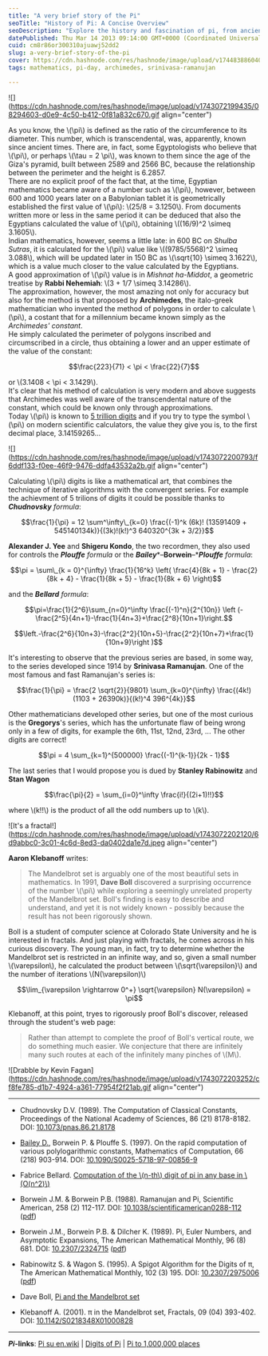 ```yaml
---
title: "A very brief story of the Pi"
seoTitle: "History of Pi: A Concise Overview"
seoDescription: "Explore the history and fascination of pi, from ancient approximations to modern calculations and its unexpected connection to the Mandelbrot set"
datePublished: Thu Mar 14 2013 09:14:00 GMT+0000 (Coordinated Universal Time)
cuid: cm8r86or300310ajuawj52dd2
slug: a-very-brief-story-of-the-pi
cover: https://cdn.hashnode.com/res/hashnode/image/upload/v1744838860401/097d1749-47f5-4ffe-b99b-91666edf908b.jpeg
tags: mathematics, pi-day, archimedes, srinivasa-ramanujan

---
```


![](https://cdn.hashnode.com/res/hashnode/image/upload/v1743072199435/08294603-d0e9-4c50-b412-0f81a832c670.gif align="center")

As you know, the \\(\pi\\) is defined as the ratio of the circumference to its diameter. This number, which is transcendental, was, apparently, known since ancient times. There are, in fact, some Egyptologists who believe that \\(\pi\\), or perhaps \\(\tau = 2 \pi\\), was known to them since the age of the Giza's pyramid, built between 2589 and 2566 BC, because the relationship between the perimeter and the height is 6.2857.  
There are no explicit proof of the fact that, at the time, Egyptian mathematics became aware of a number such as \\(\pi\\), however, between 600 and 1000 years later on a Babylonian tablet it is geometrically established the first value of \\(\pi\\): \\(25/8 = 3.1250\\). From documents written more or less in the same period it can be deduced that also the Egyptians calculated the value of \\(\pi\\), obtaining \\((16/9)^2 \simeq 3.1605\\).  
Indian mathematics, however, seems a little late: in 600 BC on *Shulba Sutras*, it is calculated for the \\(\pi\\) value like \\((9785/5568)^2 \simeq 3.088\\), which will be updated later in 150 BC as \\(\sqrt{10} \simeq 3.1622\\), which is a value much closer to the value calculated by the Egyptians.  
A good approximation of \\(\pi\\) value is in *Mishnat ha-Middot*, a geometric treatise by **Rabbi Nehemiah**: \\(3 + 1/7 \simeq 3.14286\\).  
The approximation, however, the most amazing not only for accuracy but also for the method is that proposed by **Archimedes**, the italo-greek mathematician who invented the method of polygons in order to calculate \\(\pi\\), a costant that for a millennium became known simply as the *Archimedes' constant*.  
He simply calculated the perimeter of polygons inscribed and circumscribed in a circle, thus obtaining a lower and an upper estimate of the value of the constant:

$$\frac{223}{71} < \pi < \frac{22}{7}$$

or \\(3.1408 < \pi < 3.1429\\).  
It's clear that his method of calculation is very modern and above suggests that Archimedes was well aware of the transcendental nature of the constant, which could be known only through approximations.  
Today \\(\pi\\) is known to [5 trillion digits](http://www.numberworld.org/misc_runs/pi-5t/details.html) and if you try to type the symbol \\(\pi\\) on modern scientific calculators, the value they give you is, to the first decimal place, 3.14159265...

![](https://cdn.hashnode.com/res/hashnode/image/upload/v1743072200793/f6ddf133-f0ee-46f9-9476-ddfa43532a2b.gif align="center")

Calculating \\(\pi\\) digits is like a mathematical art, that combines the technique of iterative algorithms with the convergent series. For example the achievment of 5 trilions of digits it could be possible thanks to ***Chudnovsky*** *formula*:

$$\frac{1}{\pi} = 12 \sum^\infty\_{k=0} \frac{(-1)^k (6k)! (13591409 + 545140134k)}{(3k)!(k!)^3 640320^{3k + 3/2}}$$

**Alexander J. Yee** and **Shigeru Kondo**, the two recordmen, they also used for controls the ***Plouffe*** *formula* or the ***Bailey***\*–**Borwein**–\****Plouffe*** *formula*:

$$\pi = \sum\_{k = 0}^{\infty} \frac{1}{16^k} \left( \frac{4}{8k + 1} - \frac{2}{8k + 4} - \frac{1}{8k + 5} - \frac{1}{8k + 6} \right)$$

and the ***Bellard*** *formula*:

$$\pi=\frac{1}{2^6}\sum_{n=0}^\infty \frac{(-1)^n}{2^{10n}} \left (-\frac{2^5}{4n+1}-\frac{1}{4n+3}+\frac{2^8}{10n+1}\right.$$

$$\left.-\frac{2^6}{10n+3}-\frac{2^2}{10n+5}-\frac{2^2}{10n+7}+\frac{1}{10n+9}\right )$$

It's interesting to observe that the previous series are based, in some way, to the series developed since 1914 by **Srinivasa Ramanujan**. One of the most famous and fast Ramanujan's series is:

$$\frac{1}{\pi} = \frac{2 \sqrt{2}}{9801} \sum_{k=0}^{\infty} \frac{(4k!) (1103 + 26390k)}{(k!)^4 396^{4k}}$$

Other mathematicians developed other series, but one of the most curious is the **Gregorys**'s series, which has the unfortunate flaw of being wrong only in a few of digits, for example the 6th, 11st, 12nd, 23rd, ... The other digits are correct!

$$\pi = 4 \sum_{k=1}^{500000} \frac{(-1)^{k-1}}{2k - 1}$$

The last series that I would propose you is dued by **Stanley Rabinowitz** and **Stan Wagon**

$$\frac{\pi}{2} = \sum_{i=0}^\infty \frac{i!}{(2i+1)!!}$$

where \\(k!!\\) is the product of all the odd numbers up to \\(k\\).

![It's a fractal!](https://cdn.hashnode.com/res/hashnode/image/upload/v1743072202120/6d9abbc0-3c01-4c6d-8ed3-da0402da1e7d.jpeg align="center")

**Aaron Klebanoff** writes:

> The Mandelbrot set is arguably one of the most beautiful sets in mathematics. In 1991, **Dave Boll** discovered a surprising occurrence of the number \\(\pi\\) while exploring a seemingly unrelated property of the Mandelbrot set. Boll's finding is easy to describe and understand, and yet it is not widely known - possibly because the result has not been rigorously shown.

Boll is a student of computer science at Colorado State University and he is interested in fractals. And just playing with fractals, he comes across in his curious discovery. The young man, in fact, try to determine whether the Mandelbrot set is restricted in an infinite way, and so, given a small number \\(\varepsilon\\), he calculated the product between \\(\sqrt{\varepsilon}\\) and the number of iterations \\(N(\varepsilon)\\)

$$\lim_{\varepsilon \rightarrow 0^+} \sqrt{\varepsilon} N(\varepsilon) = \pi$$

Klebanoff, at this point, tryes to rigorously proof Boll's discover, released through the student's web page:

> Rather than attempt to complete the proof of Boll's vertical route, we do something much easier. We conjecture that there are infinitely many such routes at each of the infinitely many pinches of \\(M\\).

![Drabble by Kevin Fagan](https://cdn.hashnode.com/res/hashnode/image/upload/v1743072203252/cf8fe785-d1b7-4924-a361-77954f2f21ab.gif align="center")

---

* Chudnovsky D.V. (1989). The Computation of Classical Constants, Proceedings of the National Academy of Sciences, 86 (21) 8178-8182. DOI: [10.1073/pnas.86.21.8178](http://dx.doi.org/10.1073%2Fpnas.86.21.8178)
    
* [Bailey D.](http://crd-legacy.lbl.gov/~dhbailey/), Borwein P. & Plouffe S. (1997). On the rapid computation of various polylogarithmic constants, Mathematics of Computation, 66 (218) 903-914. DOI: [10.1090/S0025-5718-97-00856-9](http://dx.doi.org/10.1090%2FS0025-5718-97-00856-9)
    
* Fabrice Bellard. [Computation of the \\(n-th\\) digit of pi in any base in \\(O(n^2)\\)](http://bellard.org/pi/pi_n2/pi_n2.html)
    
* Borwein J.M. & Borwein P.B. (1988). Ramanujan and Pi, Scientific American, 258 (2) 112-117. DOI: [10.1038/scientificamerican0288-112](http://dx.doi.org/10.1038%2Fscientificamerican0288-112) ([pdf](http://carmaweb.newcastle.edu.au/jon/RAMA125f.pdf))
    
* Borwein J.M., Borwein P.B. & Dilcher K. (1989). Pi, Euler Numbers, and Asymptotic Expansions, The American Mathematical Monthly, 96 (8) 681. DOI: [10.2307/2324715](http://dx.doi.org/10.2307%2F2324715) ([pdf](http://www.cecm.sfu.ca/personal/pborwein/PAPERS/P45.pdf))
    
* Rabinowitz S. & Wagon S. (1995). A Spigot Algorithm for the Digits of π, The American Mathematical Monthly, 102 (3) 195. DOI: [10.2307/2975006](http://dx.doi.org/10.2307%2F2975006) ([pdf](http://www.mathpropress.com/stan/bibliography/spigot.pdf))
    
* Dave Boll, [Pi and the Mandelbrot set](http://web.archive.org/web/19981206144550/http://www.frii.com/~dboll/mandel.html)
    
* Klebanoff A. (2001). π in the Mandelbrot set, Fractals, 09 (04) 393-402. DOI: [10.1142/S0218348X01000828](http://dx.doi.org/10.1142%2FS0218348X01000828)
    

---

***Pi*\-links**: [Pi su en.wiki](http://en.wikipedia.org/wiki/Pi) | [Digits of Pi](http://www.eveandersson.com/pi/digits/) | [Pi to 1,000,000 places](http://3.141592653589793238462643383279502884197169399375105820974944592.com/)